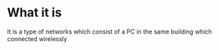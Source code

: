 #                  What it is

It is a type of networks which consist of a PC in the same building which connected wirelessly